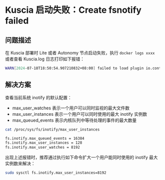 # Kuscia 启动失败：Create fsnotify failed

## 问题描述
在 Kuscia 部署时 Lite 或者 Autonomy 节点启动失败，执行 `docker logs xxxx` 或者查看 Kuscia.log 日志打印如下报错：
```bash
WARN[2024-07-18T18:50:54.907210832+08:00] failed to load plugin io.containerd.grpc.v1.cri  error="failed to create CRI service: failed to create cni conf monitor for default: failed to create fsnotify watcher: too many open files"
```

## 解决方案
查看当前系统 inotify 的默认配置：
- max_user_watches 表示一个用户可以同时监视的最大文件数
- max_user_instances 表示一个用户可以同时使用的最大 inotify 实例数
- max_queued_events 表示内核队列中等待处理的事件的最大数量

```bash
cat /proc/sys/fs/inotify/max_user_instances

fs.inotify.max_queued_events = 16384
fs.inotify.max_user_instances = 128
fs.inotify.max_user_watches = 8192
```

出现上述报错时，推荐通过执行如下命令扩大一个用户能同时使用的 inotify 最大实例数来解决：
```bash
sudo sysctl fs.inotify.max_user_instances=8192
```